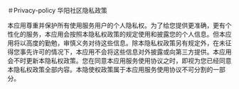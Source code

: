 ＃Privacy-policy
华阳社区隐私政策

本应用尊重并保护所有使用服务用户的个人隐私权。为了给您提供更准确，更有个性化的服务，本应用会按照本隐私权政策的规定使用和披露您的个人信息。但本应用将以高度的勤勉，审慎义务对待这些信息。除本隐私权政策另有规定外，在未征得您事先许可的情况下，本应用不会将这些信息对外披露或向第三方提供。本应用会不时更新本隐私权政策。您在同意本应用服务使用协议之时，即视为您已经同意本隐私权政策全部内容。本隐使权政策属于本应用服务使用协议不可分割的一部分。




